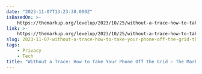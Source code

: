 ```yaml
---
date: "2023-11-07T13:23:38.000Z"
isBasedOn: >-
    https://themarkup.org/levelup/2023/10/25/without-a-trace-how-to-take-your-phone-off-the-grid
link: >-
    https://themarkup.org/levelup/2023/10/25/without-a-trace-how-to-take-your-phone-off-the-grid
slug: 2023-11-07-without-a-trace-how-to-take-your-phone-off-the-grid-the-markup
tags:
    - Privacy
    - Tech
title: "Without a Trace: How to Take Your Phone Off the Grid – The Markup"
---
```

